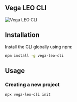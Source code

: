 ## Vega LEO CLI

![Vega LEO CLI](https://github.com/user-attachments/assets/e27de11e-366e-4fe6-9843-78d68ec740bd)

## Installation

Install the CLI globally using npm:

```bash
npm install -g vega-leo-cli
```

## Usage
### Creating a new project

```bash
npx vega-leo-cli init
```